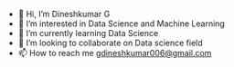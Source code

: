 - 👋 Hi, I’m Dineshkumar G
- 👀 I’m interested in Data Science and Machine Learning
- 🌱 I’m currently learning Data Science
- 💞️ I’m looking to collaborate on Data science field
- 📫 How to reach me gdineshkumar006@gmail.com

<!---
gdineshkumar97/gdineshkumar97 is a ✨ special ✨ repository because its `README.md` (this file) appears on your GitHub profile.
You can click the Preview link to take a look at your changes.
--->
